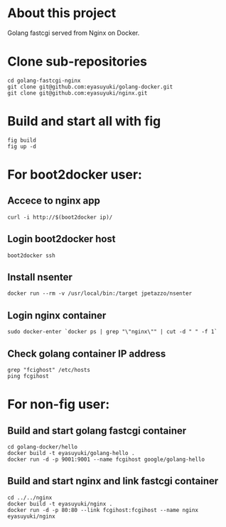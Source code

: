 # About this project

Golang fastcgi served from Nginx on Docker.

# Clone sub-repositories

    cd golang-fastcgi-nginx
    git clone git@github.com:eyasuyuki/golang-docker.git
    git clone git@github.com:eyasuyuki/nginx.git

# Build and start all with fig

    fig build
    fig up -d

# For boot2docker user:

## Accece to nginx app

    curl -i http://$(boot2docker ip)/

## Login boot2docker host

    boot2docker ssh

## Install nsenter

    docker run --rm -v /usr/local/bin:/target jpetazzo/nsenter

## Login nginx container

    sudo docker-enter `docker ps | grep "\"nginx\"" | cut -d " " -f 1`

## Check golang container IP address

    grep "fcighost" /etc/hosts
    ping fcgihost

#  For non-fig user:

## Build and start golang fastcgi container

    cd golang-docker/hello
    docker build -t eyasuyuki/golang-hello .
    docker run -d -p 9001:9001 --name fcgihost google/golang-hello

## Build and start nginx and link fastcgi container

    cd ../../nginx
    docker build -t eyasuyuki/nginx .
    docker run -d -p 80:80 --link fcgihost:fcgihost --name nginx eyasuyuki/nginx
